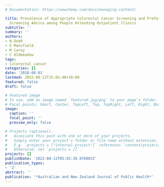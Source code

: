 ```yaml
---
# Documentation: https://wowchemy.com/docs/managing-content/

title: Prevalence of Appropriate Colorectal Cancer Screening and Preferences for Receiving
  Screening Advice among People Attending Outpatient Clinics
subtitle: ''
summary: ''
authors:
- N Dodd
- E Mansfield
- M Carey
- C Oldmeadow
tags:
- Colorectal cancer
categories: []
date: '2018-08-01'
lastmod: 2022-08-12T15:02:40+10:00
featured: false
draft: false

# Featured image
# To use, add an image named `featured.jpg/png` to your page's folder.
# Focal points: Smart, Center, TopLeft, Top, TopRight, Left, Right, BottomLeft, Bottom, BottomRight.
image:
  caption: ''
  focal_point: ''
  preview_only: false

# Projects (optional).
#   Associate this post with one or more of your projects.
#   Simply enter your project's folder or file name without extension.
#   E.g. `projects = ["internal-project"]` references `content/project/deep-learning/index.md`.
#   Otherwise, set `projects = []`.
projects: []
publishDate: '2022-08-12T05:02:39.876983Z'
publication_types:
- '2'
abstract: ''
publication: '*Australian and New Zealand Journal of Public Health*'
---
```

